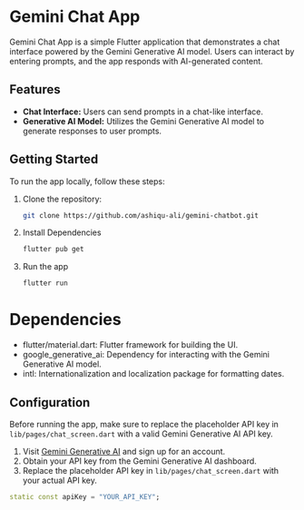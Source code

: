 # Gemini Chat App

Gemini Chat App is a simple Flutter application that demonstrates a chat interface powered by the Gemini Generative AI model. Users can interact by entering prompts, and the app responds with AI-generated content.

## Features

- **Chat Interface:** Users can send prompts in a chat-like interface.
- **Generative AI Model:** Utilizes the Gemini Generative AI model to generate responses to user prompts.

## Getting Started

To run the app locally, follow these steps:

1. Clone the repository:

   ```bash
   git clone https://github.com/ashiqu-ali/gemini-chatbot.git
   ```

2. Install Dependencies

   ```bash
   flutter pub get
   ```

3. Run the app
   ```bash
   flutter run
   ```

# Dependencies
- flutter/material.dart: Flutter framework for building the UI.
- google_generative_ai: Dependency for interacting with the Gemini Generative AI model.
- intl: Internationalization and localization package for formatting dates.

## Configuration

Before running the app, make sure to replace the placeholder API key in `lib/pages/chat_screen.dart` with a valid Gemini Generative AI API key.

1. Visit [Gemini Generative AI](https://ai.google.dev/) and sign up for an account.
2. Obtain your API key from the Gemini Generative AI dashboard.
3. Replace the placeholder API key in `lib/pages/chat_screen.dart` with your actual API key.

```dart
static const apiKey = "YOUR_API_KEY";
```
